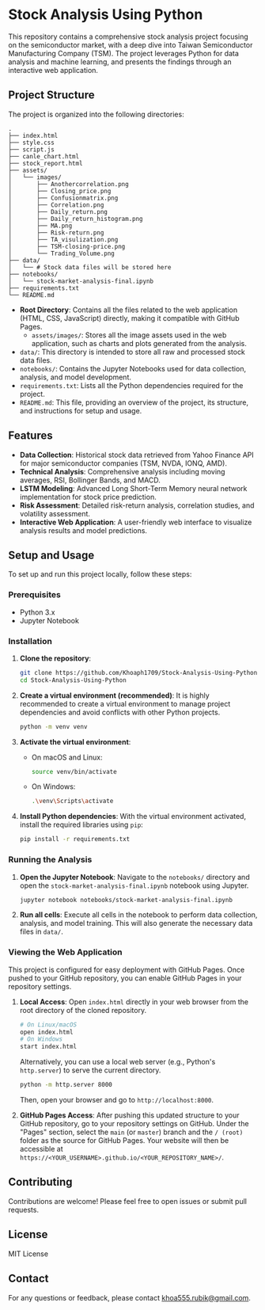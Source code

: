 # Stock Analysis Using Python

This repository contains a comprehensive stock analysis project focusing on the semiconductor market, with a deep dive into Taiwan Semiconductor Manufacturing Company (TSM). The project leverages Python for data analysis and machine learning, and presents the findings through an interactive web application.

## Project Structure

The project is organized into the following directories:

```
.
├── index.html
├── style.css
├── script.js
├── canle_chart.html
├── stock_report.html
├── assets/
│   └── images/
│       ├── Anothercorrelation.png
│       ├── Closing_price.png
│       ├── Confusionmatrix.png
│       ├── Correlation.png
│       ├── Daily_return.png
│       ├── Daily_return_histogram.png
│       ├── MA.png
│       ├── Risk-return.png
│       ├── TA_visulization.png
│       ├── TSM-closing-price.png
│       └── Trading_Volume.png
├── data/
│   └── # Stock data files will be stored here
├── notebooks/
│   └── stock-market-analysis-final.ipynb
├── requirements.txt
└── README.md
```

- **Root Directory**: Contains all the files related to the web application (HTML, CSS, JavaScript) directly, making it compatible with GitHub Pages.
    - `assets/images/`: Stores all the image assets used in the web application, such as charts and plots generated from the analysis.
- `data/`: This directory is intended to store all raw and processed stock data files.
- `notebooks/`: Contains the Jupyter Notebooks used for data collection, analysis, and model development.
- `requirements.txt`: Lists all the Python dependencies required for the project.
- `README.md`: This file, providing an overview of the project, its structure, and instructions for setup and usage.

## Features

- **Data Collection**: Historical stock data retrieved from Yahoo Finance API for major semiconductor companies (TSM, NVDA, IONQ, AMD).
- **Technical Analysis**: Comprehensive analysis including moving averages, RSI, Bollinger Bands, and MACD.
- **LSTM Modeling**: Advanced Long Short-Term Memory neural network implementation for stock price prediction.
- **Risk Assessment**: Detailed risk-return analysis, correlation studies, and volatility assessment.
- **Interactive Web Application**: A user-friendly web interface to visualize analysis results and model predictions.

## Setup and Usage

To set up and run this project locally, follow these steps:

### Prerequisites

- Python 3.x
- Jupyter Notebook

### Installation

1. **Clone the repository**:
   ```bash
   git clone https://github.com/Khoaph1709/Stock-Analysis-Using-Python.git
   cd Stock-Analysis-Using-Python
   ```

2. **Create a virtual environment (recommended)**:
   It is highly recommended to create a virtual environment to manage project dependencies and avoid conflicts with other Python projects.
   ```bash
   python -m venv venv
   ```

3. **Activate the virtual environment**:
   - On macOS and Linux:
     ```bash
     source venv/bin/activate
     ```
   - On Windows:
     ```bash
     .\venv\Scripts\activate
     ```

4. **Install Python dependencies**:
   With the virtual environment activated, install the required libraries using `pip`:
   ```bash
   pip install -r requirements.txt
   ```

### Running the Analysis

1. **Open the Jupyter Notebook**:
   Navigate to the `notebooks/` directory and open the `stock-market-analysis-final.ipynb` notebook using Jupyter.
   ```bash
   jupyter notebook notebooks/stock-market-analysis-final.ipynb
   ```
2. **Run all cells**: Execute all cells in the notebook to perform data collection, analysis, and model training. This will also generate the necessary data files in `data/`.

### Viewing the Web Application

This project is configured for easy deployment with GitHub Pages. Once pushed to your GitHub repository, you can enable GitHub Pages in your repository settings.

1. **Local Access**:
   Open `index.html` directly in your web browser from the root directory of the cloned repository.
   ```bash
   # On Linux/macOS
   open index.html
   # On Windows
   start index.html
   ```
   Alternatively, you can use a local web server (e.g., Python's `http.server`) to serve the current directory.
   ```bash
   python -m http.server 8000
   ```
   Then, open your browser and go to `http://localhost:8000`.

2. **GitHub Pages Access**:
   After pushing this updated structure to your GitHub repository, go to your repository settings on GitHub. Under the "Pages" section, select the `main` (or `master`) branch and the `/ (root)` folder as the source for GitHub Pages. Your website will then be accessible at `https://<YOUR_USERNAME>.github.io/<YOUR_REPOSITORY_NAME>/`.

## Contributing

Contributions are welcome! Please feel free to open issues or submit pull requests.

## License

MIT License

## Contact

For any questions or feedback, please contact khoa555.rubik@gmail.com.

